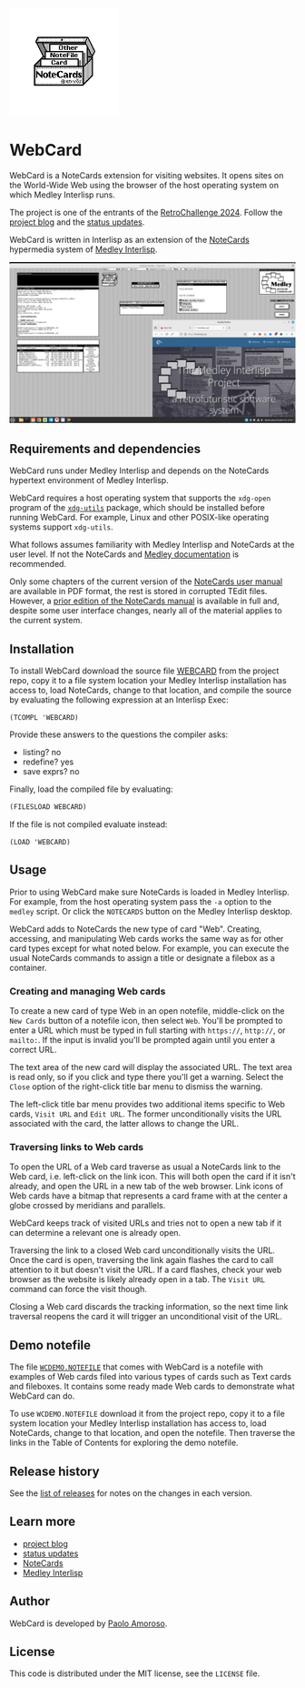 ![Icon of the NoteCards hypermedia system of Medley Interlisp.](https://raw.githubusercontent.com/pamoroso/webcard/main/notecards-icon.png)

# WebCard

WebCard is a NoteCards extension for visiting websites. It opens sites on the World-Wide Web using the browser of the host operating system on which Medley Interlisp runs.

The project is one of the entrants of the [RetroChallenge 2024](https://www.retrochallenge.org/2024/08/rc202410-registration-is-open.html). Follow the [project blog](https://journal.paoloamoroso.com/tag:WebCard) and the [status updates](https://fosstodon.org/@amoroso/tagged/RC2024).

WebCard is written in Interlisp as an extension of the [NoteCards](https://en.wikipedia.org/wiki/NoteCards) hypermedia system of [Medley Interlisp](https://interlisp.org).

![A website opened by WebCard, a NoteCards extension for visiting websites.](https://raw.githubusercontent.com/pamoroso/webcard/main/webcard.png)


## Requirements and dependencies

WebCard runs under Medley Interlisp and depends on the NoteCards hypertext environment of Medley Interlisp.

WebCard requires a host operating system that supports the `xdg-open` program of the [`xdg-utils`](https://www.freedesktop.org/wiki/Software/xdg-utils/) package, which should be installed before running WebCard. For example, Linux and other POSIX-like operating systems support `xdg-utils`.

What follows assumes familiarity with Medley Interlisp and NoteCards at the user level. If not the NoteCards and [Medley documentation](https://interlisp.org/software/using-medley) is recommended.

Only some chapters of the current version of the [NoteCards user manual](https://files.interlisp.org/medley/notecards/docs/user-guide-v1.2/) are available in PDF format, the rest is stored in corrupted TEdit files. However, a [prior edition of the NoteCards manual](https://files.interlisp.org/medley/notecards/docs/user-guide-v1.2/scanned/notecards_user_guide_v1.2.pdf) is available in full and, despite some user interface changes, nearly all of the material applies to the current system.


## Installation

To install WebCard download the source file [WEBCARD](https://github.com/pamoroso/webcard/blob/main/WEBCARD) from the project repo, copy it to a file system location your Medley Interlisp installation has access to, load NoteCards, change to that location, and compile the source by evaluating the following expression at an Interlisp Exec:

```
(TCOMPL 'WEBCARD)
```

Provide these answers to the questions the compiler asks:

* listing? no
* redefine? yes
* save exprs? no

Finally, load the compiled file by evaluating:

```lisp
(FILESLOAD WEBCARD)
```

If the file is not compiled evaluate instead:

```
(LOAD 'WEBCARD)
```

## Usage

Prior to using WebCard make sure NoteCards is loaded in Medley Interlisp. For example, from the host operating system pass the `-a` option to the `medley` script. Or click the `NOTECARDS` button on the Medley Interlisp desktop.

WebCard adds to NoteCards the new type of card "Web". Creating, accessing, and manipulating Web cards works the same way as for other card types except for what noted below. For example, you can execute the usual NoteCards commands to assign a title or designate a filebox as a container.


### Creating and managing Web cards

To create a new card of type Web in an open notefile, middle-click on the `New Cards` button of a notefile icon, then select `Web`. You'll be prompted to enter a URL which must be typed in full starting with `https://`, `http://`, or `mailto:`. If the input is invalid you'll be prompted again until you enter a correct URL.

The text area of the new card will display the associated URL. The text area is read only, so if you click and type there you'll get a warning. Select the `Close` option of the right-click title bar menu to dismiss the warning.

The left-click title bar menu provides two additional items specific to Web cards, `Visit URL` and `Edit URL`. The former unconditionally visits the URL associated with the card, the latter allows to change the URL.


### Traversing links to Web cards

To open the URL of a Web card traverse as usual a NoteCards link to the Web card, i.e. left-click on the link icon. This will both open the card if it isn't already, and open the URL in a new tab of the web browser. Link icons of Web cards have a bitmap that represents a card frame with at the center a globe crossed by meridians and parallels.

WebCard keeps track of visited URLs and tries not to open a new tab if it can determine a relevant one is already open.

Traversing the link to a closed Web card unconditionally visits the URL. Once the card is open, traversing the link again flashes the card to call attention to it but doesn't visit the URL. If a card flashes, check your web browser as the website is likely already open in a tab. The `Visit URL` command can force the visit though.

Closing a Web card discards the tracking information, so the next time link traversal reopens the card it will trigger an unconditional visit of the URL.


## Demo notefile

The file [`WCDEMO.NOTEFILE`](https://github.com/pamoroso/webcard/blob/main/WCDEMO.NOTEFILE) that comes with WebCard is a notefile with examples of Web cards filed into various types of cards such as Text cards and fileboxes. It contains some ready made Web cards to demonstrate what WebCard can do.

To use `WCDEMO.NOTEFILE` download it from the project repo, copy it to a file system location your Medley Interlisp installation has access to, load NoteCards, change to that location, and open the notefile. Then traverse the links in the Table of Contents for exploring the demo notefile.


## Release history

See the [list of releases](https://github.com/pamoroso/webcard/releases) for notes on the changes in each version.


## Learn more

- [project blog](https://journal.paoloamoroso.com/tag:WebCard)
- [status updates](https://fosstodon.org/@amoroso/tagged/RC2024)
- [NoteCards](https://en.wikipedia.org/wiki/NoteCards)
- [Medley Interlisp](https://interlisp.org)


## Author

WebCard is developed by [Paolo Amoroso](https://github.com/pamoroso).


## License

This code is distributed under the MIT license, see the `LICENSE` file.

